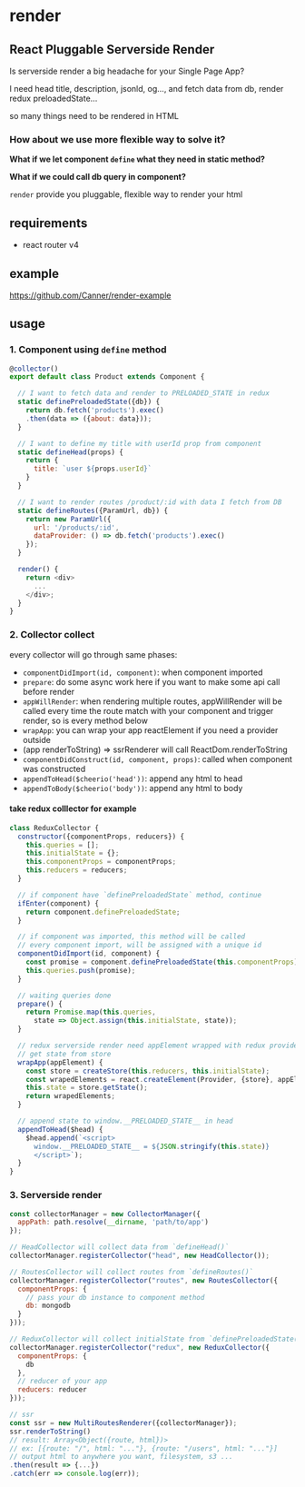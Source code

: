 # render
## React Pluggable Serverside Render

Is serverside render a big headache for your Single Page App?

I need head title, description, jsonld, og..., and fetch data from db, render redux preloadedState...

so many things need to be rendered in HTML

### How about we use more flexible way to solve it?

**What if we let component `define` what they need in static method?**

**What if we could call db query in component?**

`render` provide you pluggable, flexible way to render your html

## requirements
* react router v4

## example
https://github.com/Canner/render-example

## usage
### 1. Component using `define` method
``` js
@collector()
export default class Product extends Component {

  // I want to fetch data and render to PRELOADED_STATE in redux
  static definePreloadedState({db}) {
    return db.fetch('products').exec()
    .then(data => ({about: data}));
  }

  // I want to define my title with userId prop from component
  static defineHead(props) {
    return {
      title: `user ${props.userId}`
    }
  }

  // I want to render routes /product/:id with data I fetch from DB
  static defineRoutes({ParamUrl, db}) {
    return new ParamUrl({
      url: '/products/:id',
      dataProvider: () => db.fetch('products').exec()
    });
  }

  render() {
    return <div>
      ...
    </div>;
  }
}
```

### 2. Collector collect
every collector will go through same phases:
* `componentDidImport(id, component)`: when component imported
* `prepare`: do some async work here if you want to make some api call before render
* `appWillRender`: when rendering multiple routes, appWillRender will be called every time the route match with your component and trigger render, so is every method below
* `wrapApp`: you can wrap your app reactElement if you need a provider outside
* (app renderToString) => ssrRenderer will call ReactDom.renderToString
* `componentDidConstruct(id, component, props)`: called when component was constructed
* `appendToHead($cheerio('head'))`: append any html to head
* `appendToBody($cheerio('body'))`: append any html to body
#### take redux colllector for example
``` js
class ReduxCollector {
  constructor({componentProps, reducers}) {
    this.queries = [];
    this.initialState = {};
    this.componentProps = componentProps;
    this.reducers = reducers;
  }

  // if component have `definePreloadedState` method, continue
  ifEnter(component) {
    return component.definePreloadedState;
  }

  // if component was imported, this method will be called
  // every component import, will be assigned with a unique id
  componentDidImport(id, component) {
    const promise = component.definePreloadedState(this.componentProps);
    this.queries.push(promise);
  }

  // waiting queries done
  prepare() {
    return Promise.map(this.queries,
      state => Object.assign(this.initialState, state));
  }

  // redux serverside render need appElement wrapped with redux provider
  // get state from store
  wrapApp(appElement) {
    const store = createStore(this.reducers, this.initialState);
    const wrapedElements = react.createElement(Provider, {store}, appElement);
    this.state = store.getState();
    return wrapedElements;
  }

  // append state to window.__PRELOADED_STATE__ in head
  appendToHead($head) {
    $head.append(`<script>
      window.__PRELOADED_STATE__ = ${JSON.stringify(this.state)}
      </script>`);
  }
}
```

### 3. Serverside render
``` js
const collectorManager = new CollectorManager({
  appPath: path.resolve(__dirname, 'path/to/app')
});

// HeadCollector will collect data from `defineHead()`
collectorManager.registerCollector("head", new HeadCollector());

// RoutesCollector will collect routes from `defineRoutes()`
collectorManager.registerCollector("routes", new RoutesCollector({
  componentProps: {
    // pass your db instance to component method
    db: mongodb
  }
}));

// ReduxCollector will collect initialState from `definePreloadedState()`
collectorManager.registerCollector("redux", new ReduxCollector({
  componentProps: {
    db
  },
  // reducer of your app
  reducers: reducer
}));

// ssr
const ssr = new MultiRoutesRenderer({collectorManager});
ssr.renderToString()
// result: Array<Object({route, html})>
// ex: [{route: "/", html: "..."}, {route: "/users", html: "..."}]
// output html to anywhere you want, filesystem, s3 ...
.then(result => {...})
.catch(err => console.log(err));
```
